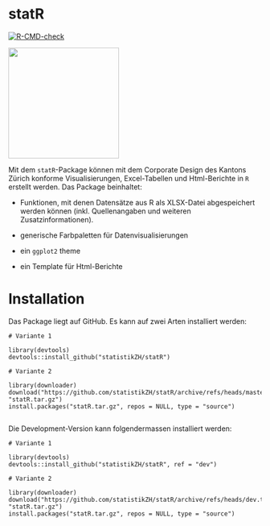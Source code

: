# statR 

  <!-- badges: start -->
  [![R-CMD-check](https://github.com/statistikZH/statR/workflows/R-CMD-check/badge.svg)](https://github.com/statistikZH/statR/actions)
  <!-- badges: end -->

<p align="left">
<img src="https://raw.githubusercontent.com/statistikZH/statR/dev/inst/extdata/Stempel_STAT-01.png" alt="" width="220"/>

Mit dem `statR`-Package können mit dem Corporate Design des Kantons Zürich konforme Visualisierungen, Excel-Tabellen und Html-Berichte in `R` erstellt werden. Das Package beinhaltet:


- Funktionen, mit denen Datensätze aus R als XLSX-Datei abgespeichert werden können (inkl. Quellenangaben und weiteren Zusatzinformationen).

- generische Farbpaletten für Datenvisualisierungen

- ein `ggplot2` theme

- ein Template für Html-Berichte


# Installation

Das Package liegt auf GitHub. Es kann auf zwei Arten installiert werden:

```
# Variante 1

library(devtools)
devtools::install_github("statistikZH/statR")

# Variante 2

library(downloader)
download("https://github.com/statistikZH/statR/archive/refs/heads/master.tar.gz", "statR.tar.gz")
install.packages("statR.tar.gz", repos = NULL, type = "source")


```

Die Development-Version kann folgendermassen installiert werden:

```
# Variante 1

library(devtools)
devtools::install_github("statistikZH/statR", ref = "dev")

# Variante 2

library(downloader)
download("https://github.com/statistikZH/statR/archive/refs/heads/dev.tar.gz", "statR.tar.gz")
install.packages("statR.tar.gz", repos = NULL, type = "source")

```

